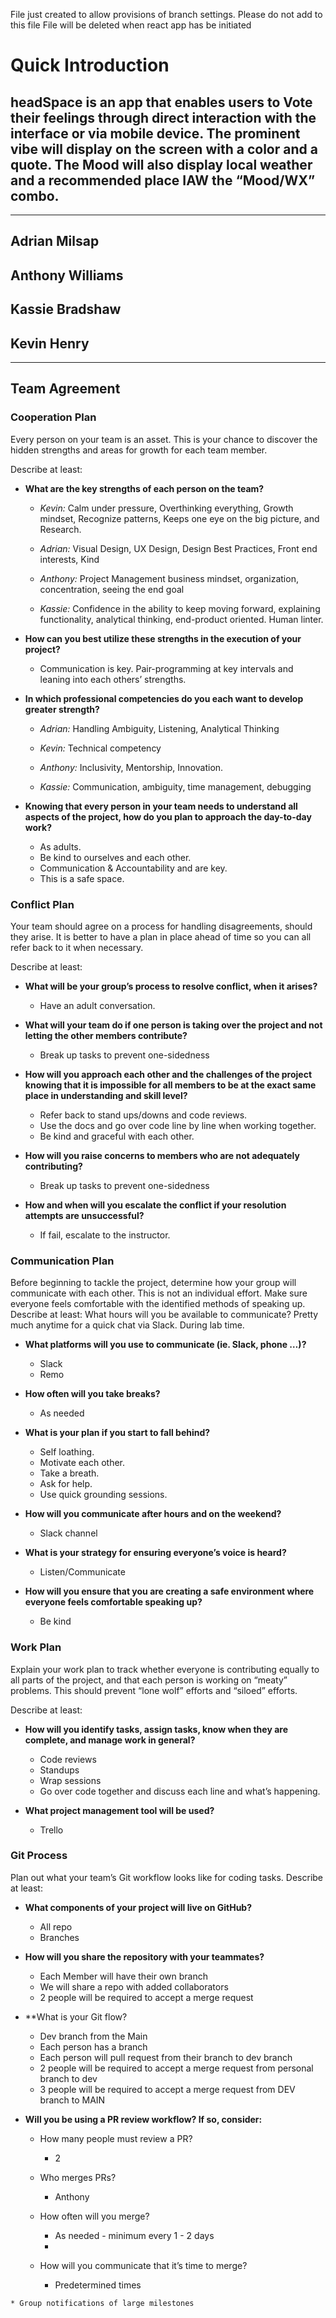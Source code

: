 



File just created to allow provisions of branch settings. 
Please do not add to this file
File will be deleted when react app has be initiated


# Quick Introduction

## headSpace is an app that enables users to Vote their feelings through direct interaction with the interface or via mobile device. The prominent vibe will display on the screen with a color and a quote. The Mood will also display local weather and a recommended place IAW the “Mood/WX” combo.
-------------
## Adrian Milsap
## Anthony Williams
## Kassie Bradshaw
## Kevin Henry

------------------------
## Team Agreement

### Cooperation Plan
Every person on your team is an asset. This is your chance to discover the hidden strengths and areas for growth for each team member.

Describe at least:

* **What are the key strengths of each person on the team?**

  * *Kevin:* Calm under pressure, Overthinking everything, Growth mindset, Recognize patterns, Keeps one eye on the big picture, and Research.

  * *Adrian:* Visual Design, UX Design, Design Best Practices, Front end interests, Kind

  * *Anthony:* Project Management business mindset, organization, concentration, seeing the end goal

  * *Kassie:* Confidence in the ability to keep moving forward, explaining functionality, analytical thinking, end-product oriented. Human linter.

* **How can you best utilize these strengths in the execution of your project?**

  * Communication is key. Pair-programming at key intervals and leaning into each others’ strengths.	


* **In which professional competencies do you each want to develop greater strength?**

  * *Adrian:* Handling Ambiguity, Listening, Analytical Thinking

  * *Kevin:* Technical competency

  * *Anthony:* Inclusivity, Mentorship, Innovation.

  * *Kassie:* Communication, ambiguity, time management, debugging


* **Knowing that every person in your team needs to understand all aspects of the project, how do you plan to approach the day-to-day work?**
  * As adults. 
  * Be kind to ourselves and each other. 
  * Communication & Accountability and are key.
  * This is a safe space.

### Conflict Plan
Your team should agree on a process for handling disagreements, should they arise. It is better to have a plan in place ahead of time so you can all refer back to it when necessary.

Describe at least:

* **What will be your group’s process to resolve conflict, when it arises?**

  * Have an adult conversation.


* **What will your team do if one person is taking over the project and not letting the other members contribute?**

  * Break up tasks to prevent one-sidedness

* **How will you approach each other and the challenges of the project knowing that it is impossible for all members to be at the exact same place in understanding and skill level?**

  * Refer back to stand ups/downs and code reviews. 
  * Use the docs and go over code line by line when working together. 
  * Be kind and graceful with each other. 


* **How will you raise concerns to members who are not adequately contributing?**

  * Break up tasks to prevent one-sidedness


* **How and when will you escalate the conflict if your resolution attempts are unsuccessful?**

  * If fail, escalate to the instructor.

### Communication Plan
Before beginning to tackle the project, determine how your group will communicate with each other. This is not an individual effort. Make sure everyone feels comfortable with the identified methods of speaking up.
Describe at least:
What hours will you be available to communicate? Pretty much anytime for a quick chat via Slack. During lab time.


* **What platforms will you use to communicate (ie. Slack, phone …)?**

  * Slack
  * Remo


* **How often will you take breaks?**

  * As needed


* **What is your plan if you start to fall behind?**

  * Self loathing.
  * Motivate each other.
  * Take a breath.
  * Ask for help.
  * Use quick grounding sessions.


* **How will you communicate after hours and on the weekend?**

  * Slack channel


* **What is your strategy for ensuring everyone’s voice is heard?**

  * Listen/Communicate


* **How will you ensure that you are creating a safe environment where everyone feels comfortable speaking up?**

  * Be kind

### Work Plan
Explain your work plan to track whether everyone is contributing equally to all parts of the project, and that each person is working on “meaty” problems. This should prevent “lone wolf” efforts and “siloed” efforts.

Describe at least:

* **How will you identify tasks, assign tasks, know when they are complete, and manage work in general?**
  * Code reviews
  * Standups
  * Wrap sessions
  * Go over code together and discuss each line and what’s happening.


* **What project management tool will be used?**
  * Trello

### Git Process
Plan out what your team’s Git workflow looks like for coding tasks.
Describe at least:
* **What components of your project will live on GitHub?**
  * All repo
  * Branches

* **How will you share the repository with your teammates?**
  * Each Member will have their own branch
  * We will share a repo with added collaborators
  * 2 people will be required to accept a merge request

* **What is your Git flow?
  * Dev branch from the Main
  * Each person has a  branch
  * Each person will pull request from their branch to dev branch
  * 2 people will be required to accept a merge request from personal branch to dev
  * 3 people will be required to accept a merge request from DEV branch to MAIN

* **Will you be using a PR review workflow? If so, consider:**
  * How many people must review a PR?
    * 2
    
  * Who merges PRs?
    * Anthony

  * How often will you merge?
    * As needed - minimum every 1 - 2 days
    * 
  * How will you communicate that it’s time to merge?
    * Predetermined times






    
<!-- # Getting Started with Create React App

This project was bootstrapped with [Create React App](https://github.com/facebook/create-react-app).

## Available Scripts

In the project directory, you can run:

### `npm start`

Runs the app in the development mode.\
Open [http://localhost:3000](http://localhost:3000) to view it in the browser.

The page will reload if you make edits.\
You will also see any lint errors in the console.

### `npm test`

Launches the test runner in the interactive watch mode.\
See the section about [running tests](https://facebook.github.io/create-react-app/docs/running-tests) for more information.

### `npm run build`

Builds the app for production to the `build` folder.\
It correctly bundles React in production mode and optimizes the build for the best performance.

The build is minified and the filenames include the hashes.\
Your app is ready to be deployed!

See the section about [deployment](https://facebook.github.io/create-react-app/docs/deployment) for more information.

### `npm run eject`

**Note: this is a one-way operation. Once you `eject`, you can’t go back!**

If you aren’t satisfied with the build tool and configuration choices, you can `eject` at any time. This command will remove the single build dependency from your project.

Instead, it will copy all the configuration files and the transitive dependencies (webpack, Babel, ESLint, etc) right into your project so you have full control over them. All of the commands except `eject` will still work, but they will point to the copied scripts so you can tweak them. At this point you’re on your own.

You don’t have to ever use `eject`. The curated feature set is suitable for small and middle deployments, and you shouldn’t feel obligated to use this feature. However we understand that this tool wouldn’t be useful if you couldn’t customize it when you are ready for it.

## Learn More

You can learn more in the [Create React App documentation](https://facebook.github.io/create-react-app/docs/getting-started).

To learn React, check out the [React documentation](https://reactjs.org/).

### Code Splitting

This section has moved here: [https://facebook.github.io/create-react-app/docs/code-splitting](https://facebook.github.io/create-react-app/docs/code-splitting)

### Analyzing the Bundle Size

This section has moved here: [https://facebook.github.io/create-react-app/docs/analyzing-the-bundle-size](https://facebook.github.io/create-react-app/docs/analyzing-the-bundle-size)

### Making a Progressive Web App

This section has moved here: [https://facebook.github.io/create-react-app/docs/making-a-progressive-web-app](https://facebook.github.io/create-react-app/docs/making-a-progressive-web-app)

### Advanced Configuration

This section has moved here: [https://facebook.github.io/create-react-app/docs/advanced-configuration](https://facebook.github.io/create-react-app/docs/advanced-configuration)

### Deployment

This section has moved here: [https://facebook.github.io/create-react-app/docs/deployment](https://facebook.github.io/create-react-app/docs/deployment)

### `npm run build` fails to minify

This section has moved here: [https://facebook.github.io/create-react-app/docs/troubleshooting#npm-run-build-fails-to-minify](https://facebook.github.io/create-react-app/docs/troubleshooting#npm-run-build-fails-to-minify) -->
    * Group notifications of large milestones

